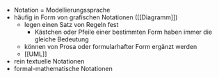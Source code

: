 - Notation = Modellierungssprache
- häufig in Form von grafischen Notationen ([[Diagramm]])
	- legen einen Satz von Regeln fest
		- Kästchen oder Pfeile einer bestimmten Form haben immer die gleiche Bedeutung
	- können von Prosa oder formularhafter Form ergänzt werden
	- [[UML]]
- rein textuelle Notationen
- formal-mathematische Notationen